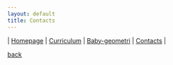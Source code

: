```yaml
---
layout: default
title: Contacts
---
```


| [Homepage](./index.html) | [Curriculum](./curriculum.html)    | [Baby-geometri](./babygeometri.html) | [Contacts](./contacts.html) |

[back](./)

